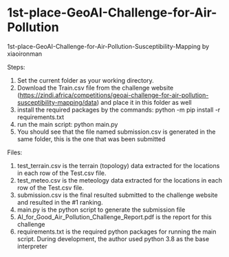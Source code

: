 # 1st-place-GeoAI-Challenge-for-Air-Pollution
1st-place-GeoAI-Challenge-for-Air-Pollution-Susceptibility-Mapping by xiaoironman

Steps:
1. Set the current folder as your working directory.
2. Download the Train.csv file from the challenge website (https://zindi.africa/competitions/geoai-challenge-for-air-pollution-susceptibility-mapping/data) and place it in this folder as well
3. install the required packages by the commands: python -m pip install -r requirements.txt
4. run the main script: python main.py
5. You should see that the file named submission.csv is generated in the same folder, this is the one that was been submitted

Files:
1. test_terrain.csv is the terrain (topology) data extracted for the locations in each row of the Test.csv file.
2. test_meteo.csv is the meteology data extracted for the locations in each row of the Test.csv file.
3. submission.csv is the final resulted submitted to the challenge website and resulted in the #1 ranking.
4. main.py is the python script to generate the submission file
5. AI_for_Good_Air_Pollution_Challenge_Report.pdf is the report for this challenge
6. requirements.txt is the required python packages for running the main script. During development, the author used python 3.8 as the base interpreter
